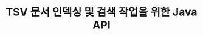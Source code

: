 ---
############################# Static ############################
layout: "auto-gen-gist"
draft: false
path: "ko/search/java/document/tsv"
otherformats: PDF DOC DOT DOCX DOCM DOTX DOTM TXT ODT OTT RTF XLS XLT XLSX XLSM XLSB XLTX XLTM XLA XLAM ODS OTS CSV XML PPT PPS POT PPTX PPTM POTX POTM PPSX PPSM ODP PST OST EML EMLX MSG ONE ZIP XHTML MHTML MD CHM EPUB  FB2 

############################# Head ############################
head_title: "Java 앱 내부에 문서 인덱싱 및 검색 작업 추가"
head_description: "GroupDocs.Search Java API는 PDF DOC, DOCX, RTF, XLSX, CSV, PPTX, EML, MSG 등과 같은 문서 형식에 대한 문서 인덱싱 및 검색 작업을 지원합니다."

############################# Header ############################
title: "TSV 문서 인덱싱 및 검색 작업을 위한 Java API"
description: "GroupDocs.Search Java API를 사용하면 개발자가 강력한 문서 검색 및 색인 작업을 앱에 통합할 수 있습니다. PDF DOC, DOCX, RTF, XLSX, CSV, PPTX MSG, EML 등의 파일 형식을 지원합니다."

######################### Download Button #######################
button:
    enable: true

############################# About ############################
about:
    enable: true
    title: "Java APP에 문서 인덱싱 및 검색 작업을 추가하는 방법"
    content: |
       데이터와 정보의 양은 날이 갈수록 빠르게 증가하고 있습니다. 따라서 최소한의 비용과 노력으로 적시에 정확한 정보를 검색하는 것이 매우 중요합니다. 이 웹 페이지는 사용자가 효율적인 문서 검색 기능을 개발하고 비즈니스 응용 프로그램에 추가하는 방법에 대한 정보를 제공합니다. . 목표는 사용자의 쿼리와 관련된 정보를 빠르고 정확하게 찾아 표시하는 것입니다. GroupDocs.Search for Java는 소프트웨어 개발자가 타사 소프트웨어를 설치하지 않고도 자체 앱 내에서 기본에서 고급 수준의 텍스트 검색 작업을 수행하는 데 도움이 되는 Java API를 사용하는 것이 매우 효율적이고 간단합니다. Java API는 여러 색인을 공통 색인으로 병합, 다른 키보드 레이아웃의 검색 쿼리 인식, 형태학적 워드 형식 지원 등과 같은 검색과 관련된 몇 가지 유용한 기능을 제공했습니다. 단순, 부울, 정규식(Regex), 퍼지, 대소문자 구분 검색, 동의어, 동음이의어, 와일드카드, 개체 유형 검색, 데이터 범위 설정 및 기타 유형의 쿼리를 지원하여 정보를 빠르고 우아하게 검색합니다.

############################# content ############################
steps:
    enable: true
    block:
    - title_left: "Java를 통해 새 검색 색인 생성 또는 기존 색인 로드"
      content_left: |
       GroupDocs.Search Java를 사용하면 소프트웨어 개발자가 새 검색 색인을 생성하거나 자체 Java 앱 내부에 기존 검색 색인을 로드할 수 있습니다. 아래 Java 코드 예제는 몇 줄의 Java 코드를 사용하여 기존 인덱스를 로드하는 것 뿐만 아니라 새 인덱스를 생성하는 방법을 보여줍니다.

      title_right: "Java를 통해 새 검색 색인 생성 또는 기존 검색 색인 로드"
      content_right: |
         * 먼저 인덱스 폴더의 경로를 지정해야 합니다.
         * [Index](https://apireference.groupdocs.com/search/java/com.groupdocs.search/Index#Index(java.lang.String)) 클래스의 인스턴스 생성
         * 위는 메모리나 디스크에 인덱스를 생성하고 기존 인덱스를 로드할 수도 있습니다.
       
      gisthash: "02615fe51a919acdc5363d46c181dc7f"
      gistfile: "create_or_load_search_index.java"

    - title_left: "Java를 통한 동기식 TSV 문서 색인 생성"
      content_left: |
       GroupDocs.Search Java API를 사용하면 소프트웨어 프로그래머가 자체 Java 앱 내에서 단 몇 줄의 코드로 문서를 동기식으로 인덱싱할 수 있습니다. 아래 Java 코드 예제는 문서 인덱싱을 동기식으로 쉽게 수행하는 방법을 보여줍니다.

      title_right: "TSV 문서를 검색 색인에 동기적으로 추가"
      content_right: |
        * 먼저 인덱스 폴더의 경로를 지정해야 합니다.
        * 검색할 문서가 있는 폴더의 경로 지정
        * [Index(indexFolder)](https://apireference.groupdocs.com/search/java/com.groupdocs.search/Index#Index(java.lang.String)) 클래스의 인스턴스 생성
        * 위는 메모리나 디스크에 인덱스를 생성하거나 기존 인덱스를 엽니다.
        * 지정된 폴더에서 동기식 인덱싱 문서
     
      gisthash: "7079bf3c06128a69b842150d080e5e0b"
      gistfile: "Add_files_synchronously_to_indexing.java"
      
    - title_left: "Java를 통해 비동기 문서 인덱싱 수행"
      content_left: |
        GroupDocs.Search Java API를 사용하면 소프트웨어 전문가가 자체 Java 앱 내에서 비동기 문서 인덱싱을 수행할 수 있습니다. 아래 자바 코드는 개발자가 몇 줄의 자바 코드로 비동기식으로 문서를 인덱싱하는 방법을 보여줍니다.

      title_right: "비동기식으로 검색 색인에 TSV 문서 추가"
      content_right: |
        * 먼저 인덱스 폴더의 경로를 지정해야 합니다.
        * 검색할 문서가 있는 폴더의 경로 지정
        * [Index(indexFolder)](https://apireference.groupdocs.com/search/java/com.groupdocs.search/Index#Index(java.lang.String)) 클래스의 인스턴스 생성
        * 이벤트 신청
        * 작업 완료를 나타내는 코드 작성 필요
        * 비동기 인덱싱을 위한 플래그 설정
        * 지정된 폴더에서 문서를 비동기식으로 인덱싱
     
      gisthash: "7079bf3c06128a69b842150d080e5e0b"
      gistfile: "Add_files_asynchronously_to_indexing.java"

    - title_left: "Java 앱에서 검색 결과를 강조 표시하는 방법"
      content_left: |
       GroupDocs.Search Java API를 사용하면 개발자가 검색 결과를 해석하고 찾은 문서와 단어 및 구를 나열할 수 있습니다. TSV 문서의 텍스트를 강조 표시하는 것도 가능합니다. 다음은 몇 줄의 코드로 찾은 문서를 나열하고 검색 결과를 강조 표시하는 방법을 보여주는 Java 코드 예제입니다.

      title_right: "Java를 통한 검색 결과 강조 표시"
      content_right: |
        * 색인에서 검색 수행
        * 검색 성공 후 결과 출력
        * 문서를 반복하고 찾은 문서 표시
        * 텍스트의 강조 표시
        * 강조 표시된 검색 결과로 출력 HTML 형식 문서 생성
     
      gisthash: "cc88d485f007d6da0d943043c8e13a52"
      gistfile: "how_to_highlight_search_result.java"

    - title_left: "시스템 요구 사항"
      content_left: |
       GroupDocs.Search for Java는 모든 주요 플랫폼 및 운영 체제에서 지원됩니다. 전체 시스템 요구 사항 가이드를 보려면 아래 코드를 실행하기 전에 [시스템 요구 사항](https://docs.groupdocs.com/search/java/system-requirements/)을 방문하십시오. 다음 전제 조건이 컴퓨터에 설치되어 있는지 확인하십시오. 체계:
         * 운영 체제: 마이크로소프트 윈도우, 리눅스, 맥OS
         * 자바 버전 지원: J2SE 7.0(1.7), J2SE 8.0(1.8) 이상
         * GroupDocs[Repository](https://repository.groupdocs.com/repo/com/groupdocs/groupdocs-search/)에서 최신 버전의 GroupDocs.Search for Java API 다운로드
        
      title_right: "GroupDocs.Search를 사용하는 이유"
      content_right: |
        * 메모리와 디스크에서 검색 인덱스 생성.
        * 파일, 스트림 또는 구조에서 인덱싱하는 기능.
        * 암호로 보호된 문서 색인 생성 지원.
        * 여러 인덱스 병합 지원.
        * 검색 인덱싱 중에 문서를 필터링합니다.
        * 검색 중 맞춤법 검사 지원.
        * 혼합 문자가 완전히 지원됩니다.
        * 다양한 검색 유형을 하나의 검색어로 결합합니다.
        * 간단한 단어 및 정규식 검색 지원
        * 검색 쿼리에서 별칭 대체를 완벽하게 지원합니다.

demos:
    enable: true
        

more_formats:
    enable: true


back_to_top:
    enable: true
---